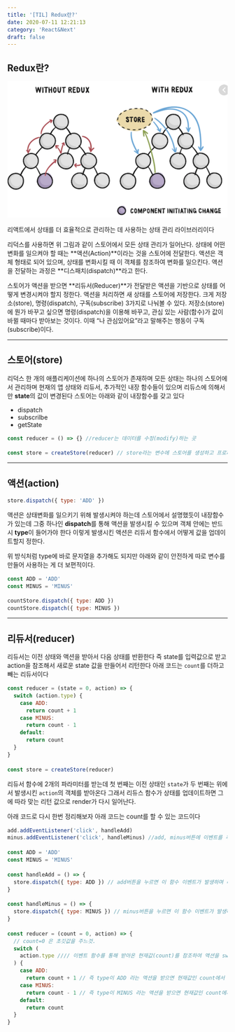 ```yaml
---
title: '[TIL] Redux란?'
date: 2020-07-11 12:21:13
category: 'React&Next'
draft: false
---
```


## Redux란?

![](./images/reducera.png)

리액트에서 상태를 더 효율적으로 관리하는 데 사용하는 상태 관리 라이브러리이다

리덕스를 사용하면 위 그림과 같이 스토어에서 모든 상태 관리가 일어난다. 상태에 어떤 변화를 일으켜야 할 때는 **액션(Action)**이라는 것을 스토어에 전달한다. 액션은 객체 형태로 되어 있으며, 상태를 변화시킬 때 이 객체를 참조하여 변화를 일으킨다. 액션을 전달하는 과정은 **디스패치(dispatch)**라고 한다.

스토어가 액션을 받으면 **리듀서(Reducer)**가 전달받은 액션을 기반으로 상태를 어떻게 변경시켜야 할지 정한다. 액션을 처리하면 새 상태를 스토어에 저장한다. 크게 저장소(store), 명령(dispatch), 구독(subscribe) 3가지로 나눠볼 수 있다. 저장소(store)에 뭔가 바꾸고 싶으면 명령(dispatch)을 이용해 바꾸고, 관심 있는 사람(함수)가 값이 바뀔 때마다 받아보는 것이다. 이때 “나 관심있어요”라고 말해주는 행동이 구독(subscribe)이다.

---

## 스토어(store)

리덕스 한 개의 애플리케이션에 하나의 스토어가 존재하며 모든 상태는 하나의 스토어에서 관리하며 현재의 앱 상태와 리듀서, 추가적인 내장 함수들이 있으며 리듀스에 의해서만 **state**의 값이 변경된다 스토어는 아래와 같이 내장함수를 갖고 있다

- dispatch
- subscrilbe
- getState

```javascript
const reducer = () => {} //reducer는 데이터를 수정(modify)하는 곳

const store = createStore(reducer) // store라는 변수에 스토어를 생성하고 프로퍼티로 리듀를 받는다
```

---

## 액션(action)

```javascript
store.dispatch({ type: 'ADD' })
```

액션은 상태변화를 일으키기 위해 발생시켜야 하는데 스토어에서 설명했듯이 내장함수가 있는데 그중 하나인 **dispatch**를 통해 액션을 발생시킬 수 있으며 객체 안에는 반드시 **type**이 들어가야 한다 이렇게 발생시킨 액션은 리듀서 함수에서 어떻게 값을 업데이트할지 정한다.

위 방식처럼 type에 바로 문자열을 추가해도 되지만 아래와 같이 안전하게 따로 변수를 만들어 사용하는 게 더 보편적이다.

```javascript
const ADD = 'ADD'
const MINUS = 'MINUS'

countStore.dispatch({ type: ADD })
countStore.dispatch({ type: MINUS })
```

---

## 리듀서(reducer)

리듀서는 이전 상태와 액션을 받아서 다음 상태를 반환한다 즉 state를 입력값으로 받고 action을 참조해서 새로운 state 값을 만들어서 리턴한다 아래 코드는 `count`를 더하고 빼는 리듀서이다

```javascript
const reducer = (state = 0, action) => {
  switch (action.type) {
    case ADD:
      return count + 1
    case MINUS:
      return count - 1
    default:
      return count
  }
}

const store = createStore(reducer)
```

리듀서 함수에 2개의 파라미터를 받는데 첫 번째는 이전 상태인 `state`가 두 번째는 위에서 발생시킨 `action`의 객체를 받아온다 그래서 리듀스 함수가 상태를 업데이트하면 그에 따라 맞는 리턴 값으로 render가 다시 일어난다.

아래 코드로 다시 한번 정리해보자 아래 코드는 count를 할 수 있는 코드이다

```javascript
add.addEventListener('click', handleAdd)
minus.addEventListener('click', handleMinus) //add, minus버튼에 이벤트를 추가한다

const ADD = 'ADD'
const MINUS = 'MINUS'

const handleAdd = () => {
  store.dispatch({ type: ADD }) // add버튼을 누르면 이 함수 이벤트가 발생하며 리듀서로 액션(type) 값을 보내준다
}

const handleMinus = () => {
  store.dispatch({ type: MINUS }) // minus버튼을 누르면 이 함수 이벤트가 발생하며 리듀서로 액션(type) 값을 보내준다
}

const reducer = (count = 0, action) => {
  // count=0 은 초깃값을 주느것.
  switch (
    action.type //// 이벤트 함수를 통해 받아온 현재값(count)를 참조하여 액션을 switch문을 통해 업데이트 할 값을 정한다
  ) {
    case ADD:
      return count + 1 // 즉 type이 ADD 라는 액션을 받으면 현재값인 count에서 + 1 을 더해주는것.
    case MINUS:
      return count - 1 // 즉 type이 MINUS 라는 액션을 받으면 현재값인 count에서 - 1 을 빼주는것.
    default:
      return count
  }
}
```
